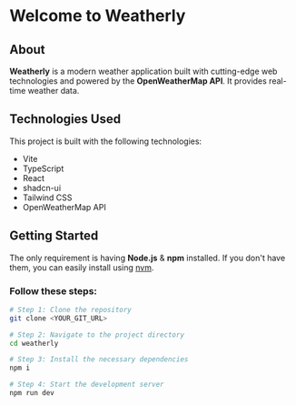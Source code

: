 # Welcome to Weatherly

## About

**Weatherly** is a modern weather application built with cutting-edge web technologies and powered by the **OpenWeatherMap API**. It provides real-time weather data.

## Technologies Used

This project is built with the following technologies:

- Vite
- TypeScript
- React
- shadcn-ui
- Tailwind CSS
- OpenWeatherMap API

## Getting Started

The only requirement is having **Node.js** & **npm** installed. If you don't have them, you can easily install using [nvm](https://github.com/nvm-sh/nvm#installing-and-updating).

### Follow these steps:

```sh
# Step 1: Clone the repository
git clone <YOUR_GIT_URL>

# Step 2: Navigate to the project directory
cd weatherly

# Step 3: Install the necessary dependencies
npm i

# Step 4: Start the development server
npm run dev
